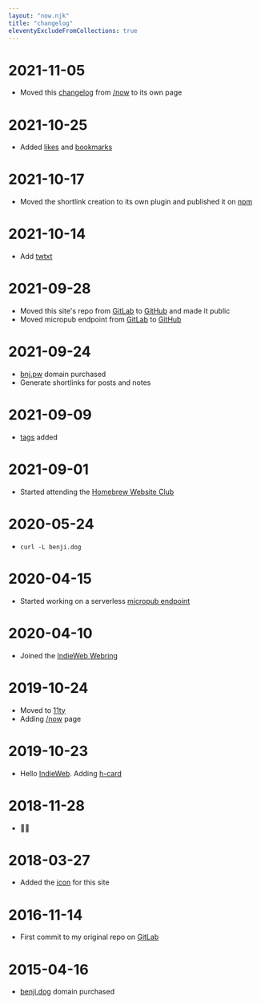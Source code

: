 ```yaml
---
layout: "now.njk"
title: "changelog"
eleventyExcludeFromCollections: true
---
```


# 2021-11-05
- Moved this [changelog](/changelog) from [/now](/now) to its own page

# 2021-10-25
- Added [likes](https://indieweb.org/likes) and [bookmarks](https://indieweb.org/bookmark)

# 2021-10-17
- Moved the shortlink creation to its own plugin and published it on [npm](https://npmjs.com/package/eleventy-plugin-shortlinks)

# 2021-10-14
- Add [twtxt](/twtxt.txt)

# 2021-09-28
- Moved this site's repo from [GitLab](https://gitlab.com/benjifs/benji) to [GitHub](https://github.com/benjifs/benji) and made it public
- Moved micropub endpoint from [GitLab](https://gitlab.com/benjifs/micropub) to [GitHub](https://github.com/benjifs/micropub)

# 2021-09-24
- [bnj.pw](https://bnj.pw) domain purchased
- Generate shortlinks for posts and notes

# 2021-09-09
- [tags](/tags) added

# 2021-09-01
- Started attending the [Homebrew Website Club](https://indieweb.org/Homebrew_Website_Club)

# 2020-05-24
- `curl -L benji.dog`

# 2020-04-15
- Started working on a serverless [micropub endpoint](https://gitlab.com/benjifs/micropub)

# 2020-04-10
- Joined the [IndieWeb Webring](https://xn--sr8hvo.ws/directory)

# 2019-10-24
- Moved to [11ty](https://11ty.dev)
- Adding [/now](/now) page

# 2019-10-23
- Hello [IndieWeb](https://indieweb.org). Adding [h-card](https://indieweb.org/h-card)

# 2018-11-28
- 🐰🥚

# 2018-03-27
- Added the [icon](/assets/avatar.png) for this site

# 2016-11-14
- First commit to my original repo on [GitLab](https://gitlab.com/benjifs)

# 2015-04-16
- [benji.dog](https://benji.dog) domain purchased
